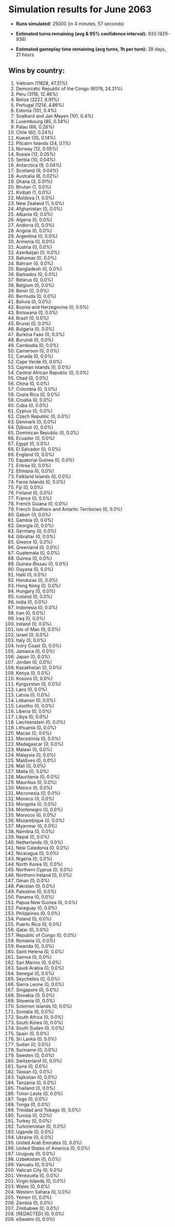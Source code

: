 # Simulation results for June 2063

* **Runs simulated:** 25000 (in 4 minutes, 57 seconds)

* **Estimated turns remaining (avg & 95% confidence interval):** 933 (929-936)

* **Estimated gameplay time remaining (avg turns, 1h per turn):** 38 days, 21 hours

## Wins by country:
1. Vietnam (11828, 47.31%)
2. Democratic Republic of the Congo (6078, 24.31%)
3. Peru (3116, 12.46%)
4. Belize (2227, 8.91%)
5. Portugal (1214, 4.86%)
6. Estonia (101, 0.4%)
7. Svalbard and Jan Mayen (101, 0.4%)
8. Luxembourg (85, 0.34%)
9. Palau (66, 0.26%)
10. Chile (60, 0.24%)
11. Kuwait (35, 0.14%)
12. Pitcairn Islands (24, 0.1%)
13. Norway (12, 0.05%)
14. Russia (12, 0.05%)
15. Serbia (10, 0.04%)
16. Antarctica (9, 0.04%)
17. Scotland (9, 0.04%)
18. Australia (6, 0.02%)
19. Ghana (3, 0.01%)
20. Bhutan (1, 0.0%)
21. Kiribati (1, 0.0%)
22. Moldova (1, 0.0%)
23. New Zealand (1, 0.0%)
24. Afghanistan (0, 0.0%)
25. Albania (0, 0.0%)
26. Algeria (0, 0.0%)
27. Andorra (0, 0.0%)
28. Angola (0, 0.0%)
29. Argentina (0, 0.0%)
30. Armenia (0, 0.0%)
31. Austria (0, 0.0%)
32. Azerbaijan (0, 0.0%)
33. Bahamas (0, 0.0%)
34. Bahrain (0, 0.0%)
35. Bangladesh (0, 0.0%)
36. Barbados (0, 0.0%)
37. Belarus (0, 0.0%)
38. Belgium (0, 0.0%)
39. Benin (0, 0.0%)
40. Bermuda (0, 0.0%)
41. Bolivia (0, 0.0%)
42. Bosnia and Herzegovina (0, 0.0%)
43. Botswana (0, 0.0%)
44. Brazil (0, 0.0%)
45. Brunei (0, 0.0%)
46. Bulgaria (0, 0.0%)
47. Burkina Faso (0, 0.0%)
48. Burundi (0, 0.0%)
49. Cambodia (0, 0.0%)
50. Cameroon (0, 0.0%)
51. Canada (0, 0.0%)
52. Cape Verde (0, 0.0%)
53. Cayman Islands (0, 0.0%)
54. Central African Republic (0, 0.0%)
55. Chad (0, 0.0%)
56. China (0, 0.0%)
57. Colombia (0, 0.0%)
58. Costa Rica (0, 0.0%)
59. Croatia (0, 0.0%)
60. Cuba (0, 0.0%)
61. Cyprus (0, 0.0%)
62. Czech Republic (0, 0.0%)
63. Denmark (0, 0.0%)
64. Djibouti (0, 0.0%)
65. Dominican Republic (0, 0.0%)
66. Ecuador (0, 0.0%)
67. Egypt (0, 0.0%)
68. El Salvador (0, 0.0%)
69. England (0, 0.0%)
70. Equatorial Guinea (0, 0.0%)
71. Eritrea (0, 0.0%)
72. Ethiopia (0, 0.0%)
73. Falkland Islands (0, 0.0%)
74. Faroe Islands (0, 0.0%)
75. Fiji (0, 0.0%)
76. Finland (0, 0.0%)
77. France (0, 0.0%)
78. French Guiana (0, 0.0%)
79. French Southern and Antartic Territories (0, 0.0%)
80. Gabon (0, 0.0%)
81. Gambia (0, 0.0%)
82. Georgia (0, 0.0%)
83. Germany (0, 0.0%)
84. Gibraltar (0, 0.0%)
85. Greece (0, 0.0%)
86. Greenland (0, 0.0%)
87. Guatemala (0, 0.0%)
88. Guinea (0, 0.0%)
89. Guinea-Bissau (0, 0.0%)
90. Guyana (0, 0.0%)
91. Haiti (0, 0.0%)
92. Honduras (0, 0.0%)
93. Hong Kong (0, 0.0%)
94. Hungary (0, 0.0%)
95. Iceland (0, 0.0%)
96. India (0, 0.0%)
97. Indonesia (0, 0.0%)
98. Iran (0, 0.0%)
99. Iraq (0, 0.0%)
100. Ireland (0, 0.0%)
101. Isle of Man (0, 0.0%)
102. Israel (0, 0.0%)
103. Italy (0, 0.0%)
104. Ivory Coast (0, 0.0%)
105. Jamaica (0, 0.0%)
106. Japan (0, 0.0%)
107. Jordan (0, 0.0%)
108. Kazakhstan (0, 0.0%)
109. Kenya (0, 0.0%)
110. Kosovo (0, 0.0%)
111. Kyrgyzstan (0, 0.0%)
112. Laos (0, 0.0%)
113. Latvia (0, 0.0%)
114. Lebanon (0, 0.0%)
115. Lesotho (0, 0.0%)
116. Liberia (0, 0.0%)
117. Libya (0, 0.0%)
118. Liechtenstein (0, 0.0%)
119. Lithuania (0, 0.0%)
120. Macao (0, 0.0%)
121. Macedonia (0, 0.0%)
122. Madagascar (0, 0.0%)
123. Malawi (0, 0.0%)
124. Malaysia (0, 0.0%)
125. Maldives (0, 0.0%)
126. Mali (0, 0.0%)
127. Malta (0, 0.0%)
128. Mauritania (0, 0.0%)
129. Mauritius (0, 0.0%)
130. Mexico (0, 0.0%)
131. Micronesia (0, 0.0%)
132. Monaco (0, 0.0%)
133. Mongolia (0, 0.0%)
134. Montenegro (0, 0.0%)
135. Morocco (0, 0.0%)
136. Mozambique (0, 0.0%)
137. Myanmar (0, 0.0%)
138. Namibia (0, 0.0%)
139. Nepal (0, 0.0%)
140. Netherlands (0, 0.0%)
141. New Caledonia (0, 0.0%)
142. Nicaragua (0, 0.0%)
143. Nigeria (0, 0.0%)
144. North Korea (0, 0.0%)
145. Northern Cyprus (0, 0.0%)
146. Northern Ireland (0, 0.0%)
147. Oman (0, 0.0%)
148. Pakistan (0, 0.0%)
149. Palestine (0, 0.0%)
150. Panama (0, 0.0%)
151. Papua New Guinea (0, 0.0%)
152. Paraguay (0, 0.0%)
153. Philippines (0, 0.0%)
154. Poland (0, 0.0%)
155. Puerto Rico (0, 0.0%)
156. Qatar (0, 0.0%)
157. Republic of Congo (0, 0.0%)
158. Romania (0, 0.0%)
159. Rwanda (0, 0.0%)
160. Saint Helena (0, 0.0%)
161. Samoa (0, 0.0%)
162. San Marino (0, 0.0%)
163. Saudi Arabia (0, 0.0%)
164. Senegal (0, 0.0%)
165. Seychelles (0, 0.0%)
166. Sierra Leone (0, 0.0%)
167. Singapore (0, 0.0%)
168. Slovakia (0, 0.0%)
169. Slovenia (0, 0.0%)
170. Solomon Islands (0, 0.0%)
171. Somalia (0, 0.0%)
172. South Africa (0, 0.0%)
173. South Korea (0, 0.0%)
174. South Sudan (0, 0.0%)
175. Spain (0, 0.0%)
176. Sri Lanka (0, 0.0%)
177. Sudan (0, 0.0%)
178. Suriname (0, 0.0%)
179. Sweden (0, 0.0%)
180. Switzerland (0, 0.0%)
181. Syria (0, 0.0%)
182. Taiwan (0, 0.0%)
183. Tajikistan (0, 0.0%)
184. Tanzania (0, 0.0%)
185. Thailand (0, 0.0%)
186. Timor-Leste (0, 0.0%)
187. Togo (0, 0.0%)
188. Tonga (0, 0.0%)
189. Trinidad and Tobago (0, 0.0%)
190. Tunisia (0, 0.0%)
191. Turkey (0, 0.0%)
192. Turkmenistan (0, 0.0%)
193. Uganda (0, 0.0%)
194. Ukraine (0, 0.0%)
195. United Arab Emirates (0, 0.0%)
196. United States of America (0, 0.0%)
197. Uruguay (0, 0.0%)
198. Uzbekistan (0, 0.0%)
199. Vanuatu (0, 0.0%)
200. Vatican City (0, 0.0%)
201. Venezuela (0, 0.0%)
202. Virgin Islands (0, 0.0%)
203. Wales (0, 0.0%)
204. Western Sahara (0, 0.0%)
205. Yemen (0, 0.0%)
206. Zambia (0, 0.0%)
207. Zimbabwe (0, 0.0%)
208. [REDACTED] (0, 0.0%)
209. eSwatini (0, 0.0%)
